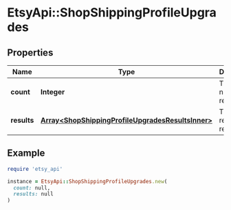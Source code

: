 # EtsyApi::ShopShippingProfileUpgrades

## Properties

| Name | Type | Description | Notes |
| ---- | ---- | ----------- | ----- |
| **count** | **Integer** | The number of results. | [optional] |
| **results** | [**Array&lt;ShopShippingProfileUpgradesResultsInner&gt;**](ShopShippingProfileUpgradesResultsInner.md) | The list of requested resources. | [optional] |

## Example

```ruby
require 'etsy_api'

instance = EtsyApi::ShopShippingProfileUpgrades.new(
  count: null,
  results: null
)
```

